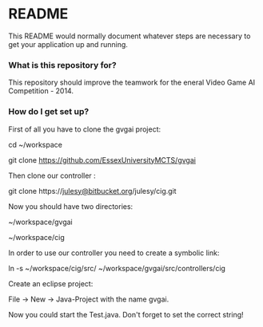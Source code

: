 # README #

This README would normally document whatever steps are necessary to get your application up and running.

### What is this repository for? ###

This repository should improve the teamwork for the eneral Video Game AI Competition - 2014.

### How do I get set up? ###

First of all you have to clone the gvgai project:

cd ~/workspace

git clone https://github.com/EssexUniversityMCTS/gvgai


Then clone our controller :

git clone https://julesy@bitbucket.org/julesy/cig.git

Now you should have two directories: 

~/workspace/gvgai

~/workspace/cig


In order to use our controller you need to create a symbolic link:

ln -s ~/workspace/cig/src/ ~/workspace/gvgai/src/controllers/cig

Create an eclipse project:

File -> New -> Java-Project with the name gvgai.

Now you could start the Test.java. Don't forget to set the correct string!



